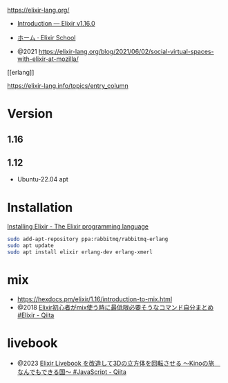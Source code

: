 https://elixir-lang.org/

- [Introduction — Elixir v1.16.0](https://hexdocs.pm/elixir/1.16/introduction.html)
- [ホーム · Elixir School](https://elixirschool.com/ja)

- @2021 https://elixir-lang.org/blog/2021/06/02/social-virtual-spaces-with-elixir-at-mozilla/

[[erlang]]

https://elixir-lang.info/topics/entry_column

# Version

## 1.16

## 1.12

- Ubuntu-22.04 apt

# Installation

[Installing Elixir - The Elixir programming language](https://elixir-lang.org/install.html)

```sh
sudo add-apt-repository ppa:rabbitmq/rabbitmq-erlang
sudo apt update
sudo apt install elixir erlang-dev erlang-xmerl
```

# mix

- https://hexdocs.pm/elixir/1.16/introduction-to-mix.html
- @2018 [Elixir初心者がmix使う時に最低限必要そうなコマンド自分まとめ #Elixir - Qiita](https://qiita.com/nishiuchikazuma/items/be911dd1d202c1227d19)

# livebook

- @2023 [Elixir Livebook を改造して3Dの立方体を回転させる 〜Kinoの旅　なんでもできる国〜 #JavaScript - Qiita](https://qiita.com/RyoWakabayashi/items/33b41f2f0efcc9710d15)

